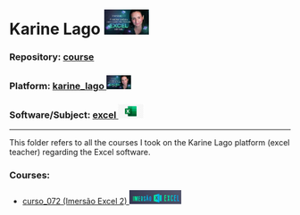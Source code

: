 # Karine Lago   <img src="https://github.com/PedroHeeger/main/blob/main/0-aux/logos/plataforma/karine_lago.jpeg" alt="karine_lago" width="auto" height="45">

### Repository: [course](../../../)
### Platform: <a href="../">karine_lago   <img src="https://github.com/PedroHeeger/main/blob/main/0-aux/logos/plataforma/karine_lago.jpeg" alt="karine_lago" width="auto" height="25"></a>
### Software/Subject: <a href="./">excel   <img src="https://github.com/PedroHeeger/main/blob/main/0-aux/logos/software/microsoft_excel.png" alt="excel" width="auto" height="25"></a>

---

This folder refers to all the courses I took on the Karine Lago platform (excel teacher) regarding the Excel software.

### Courses:
- <a href="./curso_072">curso_072 (Imersão Excel 2)   <img src="./curso_072/0-aux/logo_course.png" alt="curso_072" width="auto" height="25"></a>